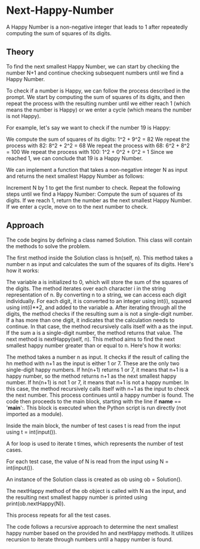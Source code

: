 # Next-Happy-Number
A Happy Number is a non-negative integer that leads to 1 after repeatedly computing the sum of squares of its digits. 

## Theory
To find the next smallest Happy Number, we can start by checking the number N+1 and continue checking subsequent numbers until we find a Happy Number.

To check if a number is Happy, we can follow the process described in the prompt. We start by computing the sum of squares of its digits, and then repeat the process with the resulting number until we either reach 1 (which means the number is Happy) or we enter a cycle (which means the number is not Happy).

For example, let's say we want to check if the number 19 is Happy:

We compute the sum of squares of its digits: 1^2 + 9^2 = 82
We repeat the process with 82: 8^2 + 2^2 = 68
We repeat the process with 68: 6^2 + 8^2 = 100
We repeat the process with 100: 1^2 + 0^2 + 0^2 = 1
Since we reached 1, we can conclude that 19 is a Happy Number.

We can implement a function that takes a non-negative integer N as input and returns the next smallest Happy Number as follows:

Increment N by 1 to get the first number to check.
Repeat the following steps until we find a Happy Number:
Compute the sum of squares of its digits.
If we reach 1, return the number as the next smallest Happy Number.
If we enter a cycle, move on to the next number to check.

## Approach
The code begins by defining a class named Solution. This class will contain the methods to solve the problem.

The first method inside the Solution class is hn(self, n). This method takes a number n as input and calculates the sum of the squares of its digits. Here's how it works:

The variable a is initialized to 0, which will store the sum of the squares of the digits.
The method iterates over each character i in the string representation of n. By converting n to a string, we can access each digit individually.
For each digit, it is converted to an integer using int(i), squared using int(i)**2, and added to the variable a.
After iterating through all the digits, the method checks if the resulting sum a is not a single-digit number. If a has more than one digit, it indicates that the calculation needs to continue. In that case, the method recursively calls itself with a as the input.
If the sum a is a single-digit number, the method returns that value.
The next method is nextHappy(self, n). This method aims to find the next smallest happy number greater than or equal to n. Here's how it works:

The method takes a number n as input.
It checks if the result of calling the hn method with n+1 as the input is either 1 or 7. These are the only two single-digit happy numbers.
If hn(n+1) returns 1 or 7, it means that n+1 is a happy number, so the method returns n+1 as the next smallest happy number.
If hn(n+1) is not 1 or 7, it means that n+1 is not a happy number. In this case, the method recursively calls itself with n+1 as the input to check the next number.
This process continues until a happy number is found.
The code then proceeds to the main block, starting with the line if __name__ == '__main__':. This block is executed when the Python script is run directly (not imported as a module).

Inside the main block, the number of test cases t is read from the input using t = int(input()).

A for loop is used to iterate t times, which represents the number of test cases.

For each test case, the value of N is read from the input using N = int(input()).

An instance of the Solution class is created as ob using ob = Solution().

The nextHappy method of the ob object is called with N as the input, and the resulting next smallest happy number is printed using print(ob.nextHappy(N)).

This process repeats for all the test cases.

The code follows a recursive approach to determine the next smallest happy number based on the provided hn and nextHappy methods. It utilizes recursion to iterate through numbers until a happy number is found.
